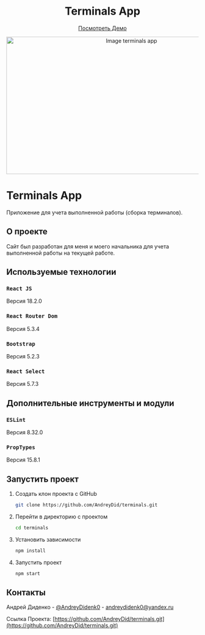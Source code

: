 <div align="center">
    <h1>Terminals App</h1>
  <p>
    <a href="https://andreydid.github.io/terminals/">Посмотреть Демо</a>
  </p>
    <img src="https://github.com/AndreyDid/terminals/assets/100933524/4f46dcea-ace4-47f7-96af-3f777fac0af2" alt="Image terminals app" width="640" height="360">
</div>

# Terminals App

Приложение для учета выполненной работы (сборка терминалов).

## О проекте

Сайт был разработан для меня и моего начальника для учета выполненной работы на текущей работе.

## Используемые технологии

### `React JS`

Версия 18.2.0

### `React Router Dom`

Версия 5.3.4

### `Bootstrap`

Версия 5.2.3

### `React Select`

Версия 5.7.3

## Дополнительные инструменты и модули

### `ESLint`

Версия 8.32.0

### `PropTypes`

Версия 15.8.1

## Запустить проект

1. Создать клон проекта с GitHub

   ```sh
   git clone https://github.com/AndreyDid/terminals.git
   ```

2. Перейти в директорию с проектом

   ```sh
   cd terminals
   ```
3. Установить зависимости
   ```sh
   npm install
   ```
4. Запустить проект
   ```sh
   npm start
   ```

## Контакты

Андрей Диденко - [@AndreyDidenk0](https://t.me/AndreyDidenk0) - andreydidenk0@yandex.ru

Ссылка Проекта: [https://github.com/AndreyDid/terminals.git](https://github.com/AndreyDid/terminals.git)
